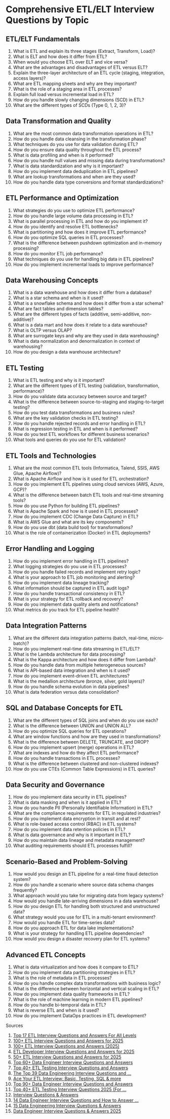 # Comprehensive ETL/ELT Interview Questions by Topic

## ETL/ELT Fundamentals

1. What is ETL and explain its three stages (Extract, Transform, Load)?
2. What is ELT and how does it differ from ETL?
3. When would you choose ETL over ELT and vice versa?
4. What are the advantages and disadvantages of ETL versus ELT?
5. Explain the three-layer architecture of an ETL cycle (staging, integration, access layers)?
6. What are ETL mapping sheets and why are they important?
7. What is the role of a staging area in ETL processes?
8. Explain full load versus incremental load in ETL?
9. How do you handle slowly changing dimensions (SCD) in ETL?
10. What are the different types of SCDs (Type 0, 1, 2, 3)?

## Data Transformation and Quality

1. What are the most common data transformation operations in ETL?
2. How do you handle data cleansing in the transformation phase?
3. What techniques do you use for data validation during ETL?
4. How do you ensure data quality throughout the ETL process?
5. What is data profiling and when is it performed?
6. How do you handle null values and missing data during transformations?
7. What is data standardization and why is it important?
8. How do you implement data deduplication in ETL pipelines?
9. What are lookup transformations and when are they used?
10. How do you handle data type conversions and format standardizations?

## ETL Performance and Optimization

1. What strategies do you use to optimize ETL performance?
2. How do you handle large volume data processing in ETL?
3. What is parallel processing in ETL and how do you implement it?
4. How do you identify and resolve ETL bottlenecks?
5. What is partitioning and how does it improve ETL performance?
6. How do you optimize SQL queries in ETL processes?
7. What is the difference between pushdown optimization and in-memory processing?
8. How do you monitor ETL job performance?
9. What techniques do you use for handling big data in ETL pipelines?
10. How do you implement incremental loads to improve performance?

## Data Warehousing Concepts

1. What is a data warehouse and how does it differ from a database?
2. What is a star schema and when is it used?
3. What is a snowflake schema and how does it differ from a star schema?
4. What are fact tables and dimension tables?
5. What are the different types of facts (additive, semi-additive, non-additive)?
6. What is a data mart and how does it relate to a data warehouse?
7. What is OLTP versus OLAP?
8. What are surrogate keys and why are they used in data warehousing?
9. What is data normalization and denormalization in context of warehousing?
10. How do you design a data warehouse architecture?

## ETL Testing

1. What is ETL testing and why is it important?
2. What are the different types of ETL testing (validation, transformation, performance)?
3. How do you validate data accuracy between source and target?
4. What is the difference between source-to-staging and staging-to-target testing?
5. How do you test data transformations and business rules?
6. What are the key validation checks in ETL testing?
7. How do you handle rejected records and error handling in ETL?
8. What is regression testing in ETL and when is it performed?
9. How do you test ETL workflows for different business scenarios?
10. What tools and queries do you use for ETL validation?

## ETL Tools and Technologies

1. What are the most common ETL tools (Informatica, Talend, SSIS, AWS Glue, Apache Airflow)?
2. What is Apache Airflow and how is it used for ETL orchestration?
3. How do you implement ETL pipelines using cloud services (AWS, Azure, GCP)?
4. What is the difference between batch ETL tools and real-time streaming tools?
5. How do you use Python for building ETL pipelines?
6. What is Apache Spark and how is it used in ETL processes?
7. How do you implement CDC (Change Data Capture) in ETL?
8. What is AWS Glue and what are its key components?
9. How do you use dbt (data build tool) for transformations?
10. What is the role of containerization (Docker) in ETL deployments?

## Error Handling and Logging

1. How do you implement error handling in ETL pipelines?
2. What logging strategies do you use in ETL processes?
3. How do you handle failed records and implement retry logic?
4. What is your approach to ETL job monitoring and alerting?
5. How do you implement data lineage tracking?
6. What information should be captured in ETL audit logs?
7. How do you handle transactional consistency in ETL?
8. What is your strategy for ETL rollback and recovery?
9. How do you implement data quality alerts and notifications?
10. What metrics do you track for ETL pipeline health?

## Data Integration Patterns

1. What are the different data integration patterns (batch, real-time, micro-batch)?
2. How do you implement real-time data streaming in ETL/ELT?
3. What is the Lambda architecture for data processing?
4. What is the Kappa architecture and how does it differ from Lambda?
5. How do you handle data from multiple heterogeneous sources?
6. What is API-based data integration and when is it used?
7. How do you implement event-driven ETL architectures?
8. What is the medallion architecture (bronze, silver, gold layers)?
9. How do you handle schema evolution in data pipelines?
10. What is data federation versus data consolidation?

## SQL and Database Concepts for ETL

1. What are the different types of SQL joins and when do you use each?
2. What is the difference between UNION and UNION ALL?
3. How do you optimize SQL queries for ETL operations?
4. What are window functions and how are they used in transformations?
5. What is the difference between DELETE, TRUNCATE, and DROP?
6. How do you implement upsert (merge) operations in ETL?
7. What are indexes and how do they affect ETL performance?
8. How do you handle transactions in ETL processes?
9. What is the difference between clustered and non-clustered indexes?
10. How do you use CTEs (Common Table Expressions) in ETL queries?

## Data Security and Governance

1. How do you implement data security in ETL pipelines?
2. What is data masking and when is it applied in ETL?
3. How do you handle PII (Personally Identifiable Information) in ETL?
4. What are the compliance requirements for ETL in regulated industries?
5. How do you implement data encryption in transit and at rest?
6. What is role-based access control (RBAC) in ETL systems?
7. How do you implement data retention policies in ETL?
8. What is data governance and why is it important in ETL?
9. How do you maintain data lineage and metadata management?
10. What auditing requirements should ETL processes fulfill?

## Scenario-Based and Problem-Solving

1. How would you design an ETL pipeline for a real-time fraud detection system?
2. How do you handle a scenario where source data schema changes frequently?
3. What approach would you take for migrating data from legacy systems?
4. How would you handle late-arriving dimensions in a data warehouse?
5. How do you design ETL for handling both structured and unstructured data?
6. What strategy would you use for ETL in a multi-tenant environment?
7. How would you handle ETL for time-series data?
8. How do you approach ETL for data lake implementations?
9. What is your strategy for handling ETL pipeline dependencies?
10. How would you design a disaster recovery plan for ETL systems?

## Advanced ETL Concepts

1. What is data virtualization and how does it compare to ETL?
2. How do you implement data partitioning strategies in ETL?
3. What is the role of metadata in ETL processes?
4. How do you handle complex data transformations with business logic?
5. What is the difference between horizontal and vertical scaling in ETL?
6. How do you implement data quality frameworks in ETL?
7. What is the role of machine learning in modern ETL pipelines?
8. How do you handle bi-temporal data in ETL?
9. What is reverse ETL and when is it used?
10. How do you implement DataOps practices in ETL development?

Sources
1. [Top 17 ETL Interview Questions and Answers For All Levels](https://www.datacamp.com/blog/top-etl-interview-questions-and-answers)
2. [100+ ETL Interview Questions and Answers for 2025](https://www.turing.com/interview-questions/etl)
3. [100+ ETL Interview Questions and Answers (2025)](https://www.wecreateproblems.com/interview-questions/etl-interview-questions)
4. [ETL Developer Interview Questions and Answers for 2025](https://www.simplilearn.com/etl-testing-interview-questions-article)
5. [50+ ETL Interview Questions and Answers for 2025](https://www.projectpro.io/article/etl-interview-questions-and-answers/744)
6. [Top 60+ Data Engineer Interview Questions and Answers](https://www.geeksforgeeks.org/data-engineering/data-engineer-interview-questions/)
7. [Top 40+ ETL Testing Interview Questions and Answers](https://www.hirist.tech/blog/top-40-etl-testing-interview-questions-and-answers/)
8. [The Top 39 Data Engineering Interview Questions and ...](https://www.datacamp.com/blog/top-21-data-engineering-interview-questions-and-answers)
9. [Ace Your ETL Interview: Basic, Testing, SQL & more](https://upesonline.ac.in/blog/etl-interview-questions)
10. [Top 90+ Data Engineer Interview Questions and Answers](https://www.netcomlearning.com/blog/data-engineer-interview-questions)
11. [Top 40+ ETL Testing Interview Questions 2025 (For ...](https://www.geeksforgeeks.org/software-testing/etl-testing-interview-questions/)
12. [Interview Questions & Answers](https://www.ctanujit.org/uploads/2/5/3/9/25393293/data_engineering_interviews.pdf)
13. [14 Data Engineer Interview Questions and How to Answer ...](https://www.coursera.org/in/articles/data-engineer-interview-questions)
14. [15 Data Engineering Interview Questions & Answers](https://datalemur.com/blog/data-engineer-interview-guide)
15. [Data Engineer Interview Questions & Answers 2025](https://365datascience.com/career-advice/job-interview-tips/data-engineer-interview-questions/)
